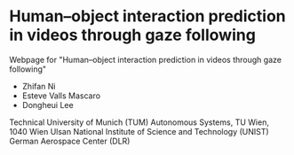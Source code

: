 # Human–object interaction prediction in videos through gaze following

Webpage for "Human–object interaction prediction in videos through gaze following"
- Zhifan Ni
- Esteve Valls Mascaro
- Dongheui Lee

Technical University of Munich (TUM)
Autonomous Systems, TU Wien, 1040 Wien
Ulsan National Institute of Science and Technology (UNIST)
German Aerospace Center (DLR)
